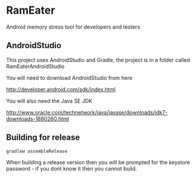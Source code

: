 # RamEater
Android memory stress tool for developers and testers

## AndroidStudio

This project uses AndroidStudio and Gradle, the project is in a folder called RamEaterAndroidStudio

You will need to download AndroidStudio from here

http://developer.android.com/sdk/index.html

You will also need the Java SE JDK

http://www.oracle.com/technetwork/java/javase/downloads/jdk7-downloads-1880260.html

## Building for release

```gradlew assembleRelease```

When building a release version then you will be prompted for the keystore password - if you dont know it then you cannot build.

